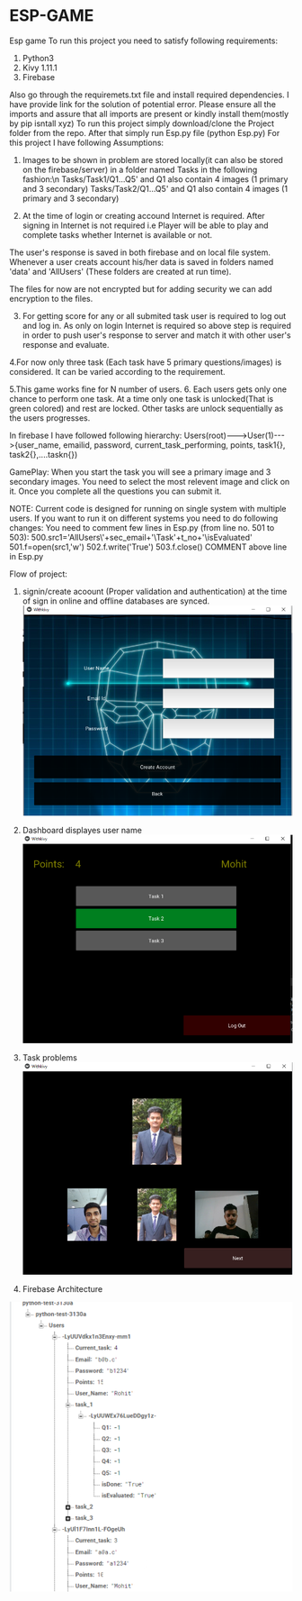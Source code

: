 # ESP-GAME
Esp game
To run this project you need to satisfy following requirements:
1. Python3
2. Kivy 1.11.1
3. Firebase

 Also go through the requiremets.txt file and install required dependencies. I have provide link for the solution of potential error.
Please ensure all the imports and assure that all imports are present or kindly install them(mostly by pip isntall xyz)
To run this project simply download/clone the Project folder from the repo.
After that simply run Esp.py file (python Esp.py)
For this project I have following Assumptions:
1. Images to be shown in problem are stored locally(it can also be stored on the firebase/server) in a folder named  Tasks in the following fashion:\n
 Tasks/Task1/Q1...Q5'  and  Q1 also contain 4 images (1 primary and 3 secondary)
 Tasks/Task2/Q1...Q5'  and  Q1 also contain 4 images (1 primary and 3 secondary) 
 
 
 
 2. At the time of login or creating accound Internet is required. After signing in Internet is not required i.e Player will be able to play and complete tasks whether Internet is available or not. 
 
The user's response is saved in both firebase and on local file system. Whenever a user creats account his/her data is saved in folders named 'data' and 'AllUsers' (These folders are created at run time).
 
The files for now are not encrypted but for adding security we can add encryption to the files.

3. For getting score for any or all submited task user is required to log out and log in. As only on login Internet is required so above step is required in order to push user's response to server and match it with other user's response and evaluate.

4.For now only three task (Each task have 5 primary questions/images) is considered. It can be varied according to the requirement.

5.This game works fine for N number of users.
6. Each users gets only one chance to perform one task.
At a time only one task is unlocked(That is green colored) and rest are locked. Other tasks are unlock sequentially as the users progresses.

In firebase I have followed following hierarchy:
              Users(root)--->User(1)--->{user_name, emailid, password, current_task_performing, points, task1{}, task2{},....taskn{})
              
 GamePlay:
When you start the task you will see a primary image and 3 secondary images. You need to select the most relevent image and click on it.
Once you complete all the questions you can submit it.

NOTE:
Current code is designed for running on single system with multiple users. If you want to run it on different systems you need to do following changes:
You need to comment few lines in Esp.py (from line no. 501 to 503):
                              500.src1='AllUsers\\'+sec_email+'\Task'+t_no+'\isEvaluated'
                              501.f=open(src1,'w')
                              502.f.write('True')
                              503.f.close()
                              COMMENT above line in Esp.py 

 Flow of project:
 
 1. signin/create acoount (Proper validation and authentication) at the time of sign in online and offline databases are synced.
 ![](Images/newuser.png)
 
 2. Dashboard displayes user name 
 ![](Images/Dash.png)
 
 
 3. Task problems                                
 ![](Images/Problems.png)  
 
 4. Firebase Architecture
 
 ![](Images/Firebase.png)
 
 
 
                  

